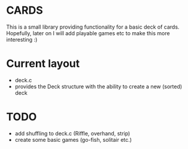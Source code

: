 # CARDS
This is a small library providing functionality for a basic deck of cards. Hopefully, later on I will add playable games etc to make this more interesting :)

# Current layout
- deck.c
 - provides the Deck structure with the ability to create a new (sorted) deck

# TODO
- add shuffling to deck.c (Riffle, overhand, strip)
- create some basic games (go-fish, solitair etc.)
